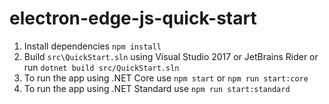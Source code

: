 # electron-edge-js-quick-start

1. Install dependencies `npm install`
2. Build `src\QuickStart.sln` using Visual Studio 2017 or JetBrains Rider or run `dotnet build src/QuickStart.sln`
3. To run the app using .NET Core use `npm start` or `npm run start:core`
4. To run the app using .NET Standard use `npm run start:standard`
